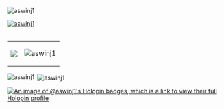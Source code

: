 
<p align="left"> <img src="https://komarev.com/ghpvc/?username=aswinj1&label=Profile%20views&color=0e75b6&style=flat" alt="aswinj1" /> </p>




<table  border="0" cellspacing="0" cellpadding="0">
<p align="left"> <a href="https://github.com/ryo-ma/github-profile-trophy"><img src="https://github-profile-trophy.vercel.app/?username=aswinj1" alt="aswinj1" /></a> </p></td></tr>
  <table  border="0" cellspacing="0" cellpadding="0">
<tr><td colspan=2><img src="https://media2.giphy.com/media/qgQUggAC3Pfv687qPC/giphy.gif"></img> </td>  <td><p><img align="center" src="https://github-readme-streak-stats.herokuapp.com/?user=aswinj1&" alt="aswinj1" /></p></td></tr></table>




<p><img align="left" src="https://github-readme-stats.vercel.app/api/top-langs?username=aswinj1&show_icons=true&locale=en&layout=compact" alt="aswinj1" /></p>

<p>&nbsp;<img align="center" src="https://github-readme-stats.vercel.app/api?username=aswinj1&show_icons=true&locale=en" alt="aswinj1" /></p>

[![An image of @aswinj1's Holopin badges, which is a link to view their full Holopin profile](https://holopin.me/aswinj1)](https://holopin.io/@aswinj1)
